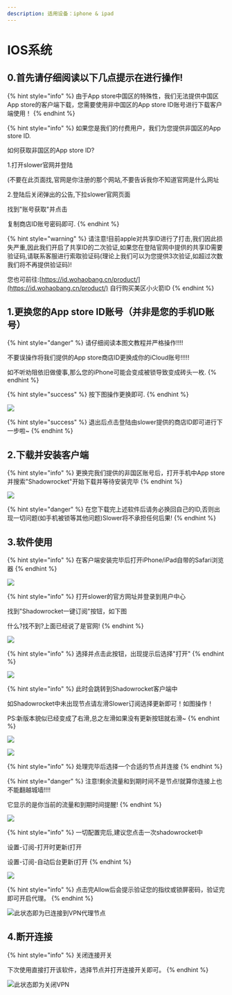 ```yaml
---
description: 适用设备：iphone & ipad
---
```


# IOS系统

## 0.首先请仔细阅读以下几点提示在进行操作!

{% hint style="info" %}
由于App store中国区的特殊性，我们无法提供中国区App store的客户端下载，您需要使用非中国区的App store ID账号进行下载客户端使用！
{% endhint %}

{% hint style="info" %}
如果您是我们的付费用户，我们为您提供非国区的App store ID.

如何获取非国区的App store ID?

1.打开slower官网并登陆

\(不要在此页面找,官网是你注册的那个网站,不要告诉我你不知道官网是什么网址

2.登陆后关闭弹出的公告,下拉slower官网页面

找到"账号获取"并点击

复制商店ID账号密码即可.
{% endhint %}

{% hint style="warning" %}
请注意!目前apple对共享ID进行了打击,我们因此损失严重,因此我们开启了共享ID的二次验证,如果您在登陆官网中提供的共享ID需要验证码,请联系客服进行索取验证码\(理论上我们可以为您提供3次验证,如超过次数我们将不再提供验证码\)!

您也可前往:[https://id.wohaobang.cn/product/](https://id.wohaobang.cn/product/) 自行购买美区小火箭ID
{% endhint %}

## 1.更换您的App store ID账号（并非是您的手机ID账号）

{% hint style="danger" %}
请仔细阅读本图文教程并严格操作!!!!

不要误操作将我们提供的App store商店ID更换成你的iCloud账号!!!!!

如不听劝阻依旧做傻事,那么您的iPhone可能会变成被锁导致变成砖头一枚.
{% endhint %}

{% hint style="success" %}
按下图操作更换即可.
{% endhint %}

![](https://i.loli.net/2020/03/15/xEKdsUbSV6AMr1B.png)

{% hint style="success" %}
退出后点击登陆由slower提供的商店ID即可进行下一步啦~
{% endhint %}

## 2.下载并安装客户端

{% hint style="info" %}
更换完我们提供的非国区账号后，打开手机中App store并搜索"Shadowrocket"开始下载并等待安装完毕
{% endhint %}

![](https://i.loli.net/2020/03/15/hOWbBUtzZ6i5DnT.png)

{% hint style="danger" %}
在您下载完上述软件后请务必换回自己的ID,否则出现一切问题\(如手机被锁等其他问题\)Slower将不承担任何后果!
{% endhint %}

## 3.软件使用

{% hint style="info" %}
在客户端安装完毕后打开iPhone/iPad自带的Safari浏览器
{% endhint %}

![](https://cdn.slowerssr.top/docs/IOS/ia_100000000343.png)

{% hint style="info" %}
打开slower的官方网址并登录到用户中心

找到"Shadowrocket一键订阅"按钮，如下图

什么?找不到?上面已经说了是官网!
{% endhint %}

![](https://cdn.slowerssr.top/docs/IOS/ia_100000000344.png)

{% hint style="info" %}
选择并点击此按钮，出现提示后选择"打开"
{% endhint %}

![](https://cdn.slowerssr.top/docs/IOS/ia_100000000345.png)

{% hint style="info" %}
此时会跳转到Shadowrocket客户端中

如Shadowrocket中未出现节点请左滑Slower订阅选择更新即可！如图操作！

PS:新版本貌似已经变成了右滑,总之左滑如果没有更新按钮就右滑~
{% endhint %}

![](https://cdn.slowerssr.top/docs/IOS/ia_100000000337.png)

![](https://cdn.slowerssr.top/docs/IOS/ia_100000000336.png)

{% hint style="info" %}
处理完毕后选择一个合适的节点并连接
{% endhint %}

{% hint style="danger" %}
注意!剩余流量和到期时间不是节点!就算你连接上也不能翻越城墙!!!!

它显示的是你当前的流量和到期时间提醒!
{% endhint %}

![](https://cdn.slowerssr.top/docs/IOS/ia_100000000338.png)

{% hint style="info" %}
一切配置完后,建议您点击一次shadowrocket中

设置-订阅-打开时更新\(打开

设置-订阅-自动后台更新\(打开
{% endhint %}

![](https://cdn.slowerssr.top/docs/IOS/ia_100000000349.png)

{% hint style="info" %}
点击完Allow后会提示验证您的指纹或锁屏密码，验证完即可开启代理。
{% endhint %}

![&#x6B64;&#x72B6;&#x6001;&#x5373;&#x4E3A;&#x5DF2;&#x8FDE;&#x63A5;&#x5230;VPN&#x4EE3;&#x7406;&#x8282;&#x70B9;](https://cdn.slowerssr.top/docs/IOS/ia_100000000350.png)

## **4.断开连接**

{% hint style="info" %}
关闭连接开关

下次使用直接打开该软件，选择节点并打开连接开关即可。
{% endhint %}

![&#x6B64;&#x72B6;&#x6001;&#x5373;&#x4E3A;&#x5173;&#x95ED;VPN](https://cdn.slowerssr.top/docs/IOS/ia_100000000351.png)

